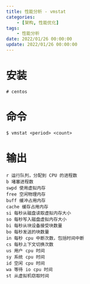 ```yaml
---
title: 性能分析 - vmstat
categories: 
    - [架构, 性能优化]
tags:
    - 性能分析
date: 2022/01/26 00:00:00
update: 2022/01/26 00:00:00
---
```


# 安装

```shell
# centos
```

# 命令

```shell
$ vmstat <period> <count>
```

# 输出

```shell
r 运行队列，分配到 CPU 的进程数
b 堵塞进程数
swpd 使用虚拟内存
free 空闲物理内存
buff 缓冲占用内存
cache 缓存占用内存
si 每秒从磁盘读取虚拟内存大小
so 每秒写入磁盘虚拟内存大小
bi 每秒从块设备接受块数量
bo 每秒发送的块数量
in 每秒 cpu 中断次数，包括时间中断
cs 每秒上下文切换次数
us 用户 cpu 时间
sy 系统 cpu 时间
id 空闲 cpu 时间
wa 等待 io cpu 时间
st 从虚拟机窃取时间
```

